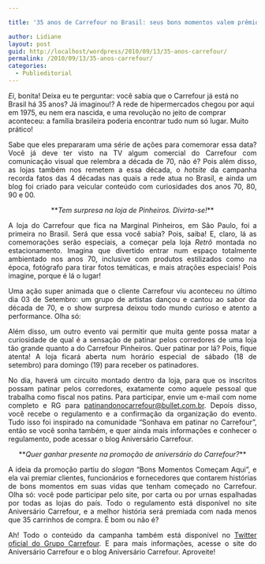 ```yaml
---

title: '35 anos de Carrefour no Brasil: seus bons momentos valem prêmios!'

author: Lidiane
layout: post
guid: http://localhost/wordpress/2010/09/13/35-anos-carrefour/
permalink: /2010/09/13/35-anos-carrefour/
categories:
  - Publieditorial
---
```

_Ei_, bonita! Deixa eu te perguntar: você sabia que o Carrefour já está no Brasil há 35 anos? Já imaginou!? A rede de hipermercados chegou por aqui em 1975, eu nem era nascida, e uma revolução no jeito de comprar aconteceu: a família brasileira poderia encontrar tudo num só lugar. Muito prático!

<p style="text-align: justify;">
  Sabe que eles prepararam uma série de ações para comemorar essa data? Você já deve ter visto na TV algum comercial do Carrefour com comunicação visual que relembra a década de 70, não é? Pois além disso, as lojas também nos remetem a essa década, o <em>hotsite</em> da campanha recorda fatos das 4 décadas nas quais a rede atua no Brasil, e ainda um blog foi criado para veicular conteúdo com curiosidades dos anos 70, 80, 90 e 00.<!--more-->
</p>

<p style="text-align: center;">
  **<em>Tem surpresa na loja de Pinheiros. Divirta-se!</em>**
</p>

<p style="text-align: justify;">
  A loja do Carrefour que fica na Marginal Pinheiros, em São Paulo, foi a primeira no Brasil. Será que essa você sabia? Pois, saiba! E, claro, lá as comemorações serão especiais, a começar pela loja <em>Retrô</em> montada no estacionamento. Imagina que divertido entrar num espaço totalmente ambientado nos anos 70, inclusive com produtos estilizados como na época, fotógrafo para tirar fotos temáticas, e mais atrações especiais! Pois imagine, porque é lá o lugar!
</p>

<p style="text-align: justify;">
  Uma ação super animada que o cliente Carrefour viu aconteceu no último dia 03 de Setembro: um grupo de artistas dançou e cantou ao sabor da década de 70, e o show surpresa deixou todo mundo curioso e atento a performance. Olha só:
</p>

<div id="scid:5737277B-5D6D-4f48-ABFC-DD9C333F4C5D:08ed500c-0685-4c24-b941-c87534b4bdbe" class="wlWriterEditableSmartContent" style="text-align: center; width: 425px; display: block; float: none; margin-left: auto; margin-right: auto; padding: 0px;">
</div>

<p style="text-align: justify;">
  <p style="text-align: justify;">
    Além disso, um outro evento vai permitir que muita gente possa matar a curiosidade de qual é a sensação de patinar pelos corredores de uma loja tão grande quanto a do Carrefour Pinheiros. Quer patinar por lá? Pois, fique atenta! A loja ficará aberta num horário especial de sábado (18 de setembro) para domingo (19) para receber os patinadores.
  </p>
  
  <p style="text-align: justify;">
    No dia, haverá um circuito montado dentro da loja, para que os inscritos possam patinar pelos corredores, exatamente como aquele pessoal que trabalha como fiscal nos patins. Para participar, envie um e-mail com nome completo e RG para <a href="mailto:patinandonocarrefour@bullet.com.br">patinandonocarrefour@bullet.com.br</a>. Depois disso, você recebe o regulamento e a confirmação da organização do evento. Tudo isso foi inspirado na comunidade “Sonhava em patinar no Carrefour”, então se você sonha também, e quer ainda mais informações e conhecer o regulamento, pode acessar o blog Aniversário Carrefour.
  </p>
  
  <p style="text-align: center;">
    **<em>Quer ganhar presente na promoção de aniversário do Carrefour?</em>**
  </p>
  
  <p style="text-align: justify;">
    A ideia da promoção partiu do <em>slogan</em> “Bons Momentos Começam Aqui”, e ela vai premiar clientes, funcionários e fornecedores que contarem histórias de bons momentos em suas vidas que tenham começado no Carrefour. Olha só: você pode participar pelo site, por carta ou por urnas espalhadas por todas as lojas do país. Todo o regulamento está disponível no site Aniversário Carrefour, e a melhor história será premiada com nada menos que 35 carrinhos de compra. É bom ou não é?
  </p>
  
  <p style="text-align: justify;">
    Ah! Todo o conteúdo da campanha também está disponível no <a href="http://twitter.com/carrefourbrasil" target="_blank">Twitter oficial do Grupo Carrefour</a>. E para mais informações, acesse o site do Aniversário Carrefour e o blog Aniversário Carrefour. Aproveite!
  </p>